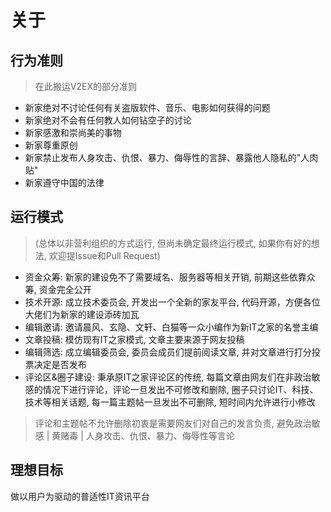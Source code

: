 # 关于

## 行为准则
> 在此搬运V2EX的部分准则
- 新家绝对不讨论任何有关盗版软件、音乐、电影如何获得的问题
- 新家绝对不会有任何教人如何钻空子的讨论
- 新家感激和崇尚美的事物
- 新家尊重原创
- 新家禁止发布人身攻击、仇恨、暴力、侮辱性的言辞、暴露他人隐私的"人肉贴"
- 新家遵守中国的法律

## 运行模式
>(总体以非营利组织的方式运行, 但尚未确定最终运行模式, 如果你有好的想法, 欢迎提Issue和Pull Request)
- 资金众筹: 新家的建设免不了需要域名、服务器等相关开销, 前期这些依靠众筹, 资金完全公开
- 技术开源: 成立技术委员会, 开发出一个全新的家友平台, 代码开源，方便各位大佬们为新家的建设添砖加瓦
- 编辑邀请: 邀请晨风、玄隐、文轩、白猫等一众小编作为新IT之家的名誉主编
- 文章投稿: 模仿现有IT之家模式, 文章主要来源于网友投稿
- 编辑筛选: 成立编辑委员会, 委员会成员们提前阅读文章, 并对文章进行打分投票决定是否发布
- 评论区&圈子建设: 秉承原IT之家评论区的传统, 每篇文章由网友们在非政治敏感的情况下进行评论，评论一旦发出不可修改和删除, 圈子只讨论IT、科技、技术等相关话题, 每一篇主题帖一旦发出不可删除, 短时间内允许进行小修改
> 评论和主题帖不允许删除初衷是需要网友们对自己的发言负责, 避免政治敏感 | 黄赌毒 | 人身攻击、仇恨、暴力、侮辱性等言论


## 理想目标
做以用户为驱动的普适性IT资讯平台
